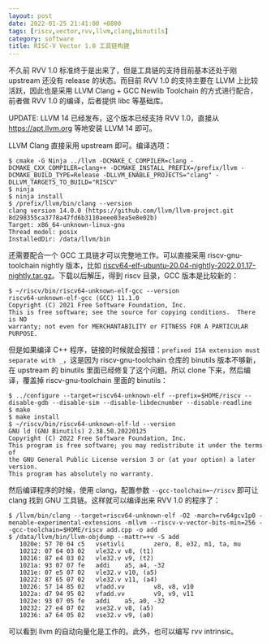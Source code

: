 ```yaml
---
layout: post
date: 2022-01-25 21:41:00 +0800
tags: [riscv,vector,rvv,llvm,clang,binutils]
category: software
title: RISC-V Vector 1.0 工具链构建
---
```


不久前 RVV 1.0 标准终于是出来了，但是工具链的支持目前基本还处于刚 upstream 还没有 release 的状态。而目前 RVV 1.0 的支持主要在 LLVM 上比较活跃，因此也是采用 LLVM Clang + GCC Newlib Toolchain 的方式进行配合，前者做 RVV 1.0 的编译，后者提供 libc 等基础库。

UPDATE: LLVM 14 已经发布，这个版本已经支持 RVV 1.0，直接从 https://apt.llvm.org 等地安装 LLVM 14 即可。

LLVM Clang 直接采用 upstream 即可。编译选项：

```shell
$ cmake -G Ninja ../llvm -DCMAKE_C_COMPILER=clang -DCMAKE_CXX_COMPILER=clang++ -DCMAKE_INSTALL_PREFIX=/prefix/llvm -DCMAKE_BUILD_TYPE=Release -DLLVM_ENABLE_PROJECTS="clang" -DLLVM_TARGETS_TO_BUILD="RISCV"
$ ninja
$ ninja install
$ /prefix/llvm/bin/clang --version
clang version 14.0.0 (https://github.com/llvm/llvm-project.git 8d298355ca3778a47fd6b3110aeee03ea5e8e02b)
Target: x86_64-unknown-linux-gnu
Thread model: posix
InstalledDir: /data/llvm/bin
```

还需要配合一个 GCC 工具链才可以完整地工作。可以直接采用 riscv-gnu-toolchain nightly 版本，比如 [riscv64-elf-ubuntu-20.04-nightly-2022.01.17-nightly.tar.gz](https://github.com/riscv-collab/riscv-gnu-toolchain/releases/download/2022.01.17/riscv64-elf-ubuntu-20.04-nightly-2022.01.17-nightly.tar.gz)。下载以后解压，得到 riscv 目录，GCC 版本是比较新的：

```shell
$ ~/riscv/bin/riscv64-unknown-elf-gcc --version
riscv64-unknown-elf-gcc (GCC) 11.1.0
Copyright (C) 2021 Free Software Foundation, Inc.
This is free software; see the source for copying conditions.  There is NO
warranty; not even for MERCHANTABILITY or FITNESS FOR A PARTICULAR PURPOSE.
```

但是如果编译 C++ 程序，链接的时候就会报错：`prefixed ISA extension must separate with _`，这是因为 riscv-gnu-toolchain 仓库的 binutils 版本不够新，在 upstream 的 binutils 里面已经修复了这个问题。所以 clone 下来，然后编译，覆盖掉 riscv-gnu-toolchain 里面的 binutils：

```shell
$ ../configure --target=riscv64-unknown-elf --prefix=$HOME/riscv --disable-gdb --disable-sim --disable-libdecnumber --disable-readline
$ make
$ make install
$ ~/riscv/bin/riscv64-unknown-elf-ld --version
GNU ld (GNU Binutils) 2.38.50.20220125
Copyright (C) 2022 Free Software Foundation, Inc.
This program is free software; you may redistribute it under the terms of
the GNU General Public License version 3 or (at your option) a later version.
This program has absolutely no warranty.
```

然后编译程序的时候，使用 clang，配置参数 `--gcc-toolchain=~/riscv` 即可让 clang 找到 GNU 工具链。这样就可以编译出来 RVV 1.0 的程序了：


```shell
$ /llvm/bin/clang --target=riscv64-unknown-elf -O2 -march=rv64gcv1p0 -menable-experimental-extensions -mllvm --riscv-v-vector-bits-min=256 --gcc-toolchain=$HOME/riscv add.cpp -o add
$ /data/llvm/bin/llvm-objdump --mattr=+v -S add
   1020e: 57 70 04 c5   vsetivli        zero, 8, e32, m1, ta, mu
   10212: 07 64 03 02   vle32.v v8, (t1)
   10216: 87 e4 03 02   vle32.v v9, (t2)
   1021a: 93 07 07 fe   addi    a5, a4, -32
   1021e: 07 e5 07 02   vle32.v v10, (a5)
   10222: 87 65 07 02   vle32.v v11, (a4)
   10226: 57 14 85 02   vfadd.vv        v8, v8, v10
   1022a: d7 94 95 02   vfadd.vv        v9, v9, v11
   1022e: 93 07 05 fe   addi    a5, a0, -32
   10232: 27 e4 07 02   vse32.v v8, (a5)
   10236: a7 64 05 02   vse32.v v9, (a0)
```

可以看到 llvm 的自动向量化是工作的。此外，也可以编写 rvv intrinsic。